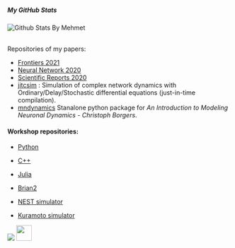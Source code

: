 


##### My GitHub Stats

  ![Github Stats By Mehmet](https://github-readme-stats.vercel.app/api?username=Ziaeemehr&count_private=true&show_icons=true&title_color=fff&icon_color=79ff97&text_color=9f9f9f&bg_color=151515)  
</br>


Repositories of my papers:
- [Frontiers 2021](https://github.com/Ziaeemehr/Frontiers2021)
- [Neural Network 2020](https://github.com/ITNG/ziaeeNN2020)
- [Scientific Reports 2020](https://github.com/Ziaeemehr/SReport2020)
- [jitcsim](https://github.com/Ziaeemehr/JITCSIM) : Simulation of complex network dynamics with Ordinary/Delay/Stochastic differential equations (just-in-time compilation).
- [mndynamics](https://github.com/Ziaeemehr/mndynamics) Stanalone python package for *An Introduction to Modeling Neuronal Dynamics - Christoph Borgers*.



#### Workshop repositories:
- [Python](https://github.com/Ziaeemehr/workshop_scripting)
- [C++](https://github.com/Ziaeemehr/cpp_workshop)
- [Julia](https://github.com/Ziaeemehr/workshop_julia)

- [Brian2](https://github.com/Ziaeemehr/workshop_brian)
- [NEST simulator](https://github.com/Ziaeemehr/itng_nest)
- [Kuramoto simulator](https://github.com/Ziaeemehr/Kuramoto_model)


[<img src="https://upload.wikimedia.org/wikipedia/commons/5/5e/ResearchGate_icon_SVG.svg">](https://www.researchgate.net/profile/Abolfazl-Ziaeemehr) [<img src="https://upload.wikimedia.org/wikipedia/commons/f/f8/LinkedIn_icon_circle.svg" width=35>](https://www.linkedin.com/in/abolfazl-z-a5888859/)


<!--
**Ziaeemehr/ziaeemehr** is a ✨ _special_ ✨ repository because its `README.md` (this file) appears on your GitHub profile.

Here are some ideas to get you started:

- 🔭 I’m currently working on ...
- 🌱 I’m currently learning ...
- 👯 I’m looking to collaborate on ...
- 🤔 I’m looking for help with ...
- 💬 Ask me about ...
- 📫 How to reach me: ...
- 😄 Pronouns: ...
- ⚡ Fun fact: ...
-->
